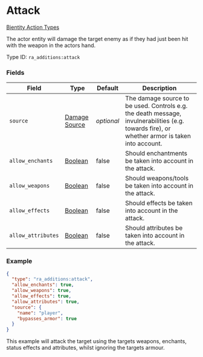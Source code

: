 # Attack
[Bientity Action Types](../bientity_action_types_types.md)

The actor entity will damage the target enemy as if they had just been hit with the weapon in the actors hand.

Type ID: `ra_additions:attack`
### Fields
Field | Type | Default | Description
------|------|---------|-------------
`source` | [Damage Source](../data_types/damage_source.md) | _optional_ | The damage source to be used. Controls e.g. the death message, invulnerabilities (e.g. towards fire), or whether armor is taken into account.
`allow_enchants` | [Boolean](../data_types/boolean.md) | false | Should enchantments be taken into account in the attack.
`allow_weapons` | [Boolean](../data_types/boolean.md) | false | Should weapons/tools be taken into account in the attack.
`allow_effects` | [Boolean](../data_types/boolean.md) | false | Should effects be taken into account in the attack.
`allow_attributes` | [Boolean](../data_types/boolean.md) | false | Should attributes be taken into account in the attack.

### Example
```json
{
  "type": "ra_additions:attack",
  "allow_enchants": true,
  "allow_weapons": true,
  "allow_effects": true,
  "allow_attributes": true,
  "source": {
    "name": "player",
    "bypasses_armor": true
  }
}
```
This example will attack the target using the targets weapons, enchants, status effects and attributes, whilst ignoring the targets armour.